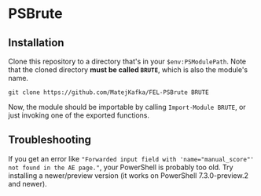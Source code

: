 # PSBrute

## Installation

Clone this repository to a directory that's in your `$env:PSModulePath`. Note that the cloned directory **must be called `BRUTE`**, which is also the module's name.

```
git clone https://github.com/MatejKafka/FEL-PSBrute BRUTE
```

Now, the module should be importable by calling `Import-Module BRUTE`, or just invoking one of the exported functions.

## Troubleshooting

If you get an error like `"Forwarded input field with 'name="manual_score"' not found in the AE page."`, your PowerShell is probably too old. Try installing a newer/preview version (it works on PowerShell 7.3.0-preview.2 and newer).